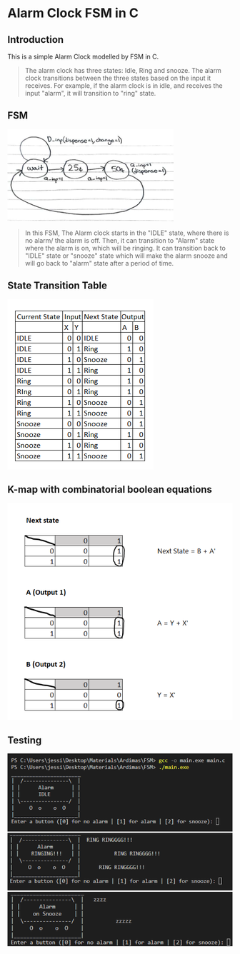 # Alarm Clock FSM in C

## Introduction
This is a simple Alarm Clock modelled by FSM in C.

> The alarm clock has three states: Idle, Ring and snooze. The alarm clock transitions between the three states based on the input it receives. For example, if the alarm clock is in idle, and receives the input "alarm", it will transition to "ring" state.

## FSM
![image](images/1.png)
>In this FSM, The Alarm clock starts in the "IDLE" state, where there is no alarm/ the alarm is off. Then, it can transition to "Alarm" state where the alarm is on, which will be ringing. It can transition back to "IDLE" state or "snooze" state which will make the alarm snooze and will go back to "alarm" state after a period of time.

## State Transition Table
![image](images/2.png)


## K-map with combinatorial boolean equations
![image](images/3.png)

## Testing
![image](images/4.png)
![image](images/5.png)
![image](images/6.png)
